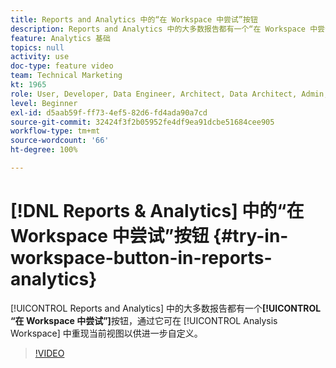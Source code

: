 ```yaml
---
title: Reports and Analytics 中的“在 Workspace 中尝试”按钮
description: Reports and Analytics 中的大多数报告都有一个“在 Workspace 中尝试”按钮，通过它可在 Analysis Workspace 中重现当前视图以供进一步自定义。
feature: Analytics 基础
topics: null
activity: use
doc-type: feature video
team: Technical Marketing
kt: 1965
role: User, Developer, Data Engineer, Architect, Data Architect, Admin, Leader
level: Beginner
exl-id: d5aab59f-ff73-4ef5-82d6-fd4ada90a7cd
source-git-commit: 32424f3f2b05952fe4df9ea91dcbe51684cee905
workflow-type: tm+mt
source-wordcount: '66'
ht-degree: 100%

---
```


# [!DNL Reports & Analytics] 中的“在 Workspace 中尝试”按钮 {#try-in-workspace-button-in-reports-analytics}

[!UICONTROL Reports and Analytics] 中的大多数报告都有一个&#x200B;**[!UICONTROL “在 Workspace 中尝试”]**&#x200B;按钮，通过它可在 [!UICONTROL Analysis Workspace] 中重现当前视图以供进一步自定义。

>[!VIDEO](https://video.tv.adobe.com/v/23959/?quality=12)
